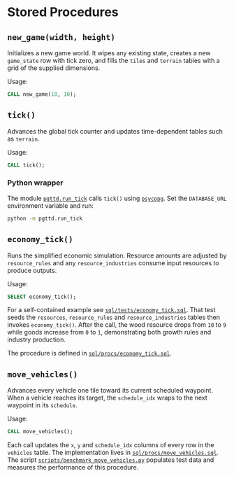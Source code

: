 # Stored Procedures

## `new_game(width, height)`
Initializes a new game world. It wipes any existing state, creates a new
`game_state` row with tick zero, and fills the `tiles` and `terrain`
tables with a grid of the supplied dimensions.

Usage:
```sql
CALL new_game(10, 10);
```

## `tick()`
Advances the global tick counter and updates time-dependent tables such as
`terrain`.

Usage:
```sql
CALL tick();
```

### Python wrapper
The module [`pgttd.run_tick`](../pgttd/run_tick.py) calls `tick()` using
[`psycopg`](https://www.psycopg.org/). Set the `DATABASE_URL` environment
variable and run:

```bash
python -m pgttd.run_tick
```

## `economy_tick()`
Runs the simplified economic simulation. Resource amounts are adjusted by
`resource_rules` and any `resource_industries` consume input resources to
produce outputs.

Usage:
```sql
SELECT economy_tick();
```

For a self-contained example see
[`sql/tests/economy_tick.sql`](../sql/tests/economy_tick.sql). That test seeds the
`resources`, `resource_rules` and `resource_industries` tables then invokes
`economy_tick()`. After the call, the wood resource drops from `10` to `9` while
goods increase from `0` to `1`, demonstrating both growth rules and industry
production.

The procedure is defined in
[`sql/procs/economy_tick.sql`](../sql/procs/economy_tick.sql).

## `move_vehicles()`
Advances every vehicle one tile toward its current scheduled waypoint. When a
vehicle reaches its target, the `schedule_idx` wraps to the next waypoint in its
`schedule`.

Usage:
```sql
CALL move_vehicles();
```

Each call updates the `x`, `y` and `schedule_idx` columns of every row in the
`vehicles` table. The implementation lives in
[`sql/procs/move_vehicles.sql`](../sql/procs/move_vehicles.sql). The script
[`scripts/benchmark_move_vehicles.py`](../scripts/benchmark_move_vehicles.py)
populates test data and measures the performance of this procedure.
